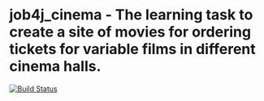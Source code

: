 # job4j_cinema - The learning task to create a site of movies for ordering tickets for variable films in different cinema halls.
[![Build Status](https://travis-ci.org/Tiunchik/job4j_cinema.svg?branch=master)](https://travis-ci.org/Tiunchik/job4j_cinema)
